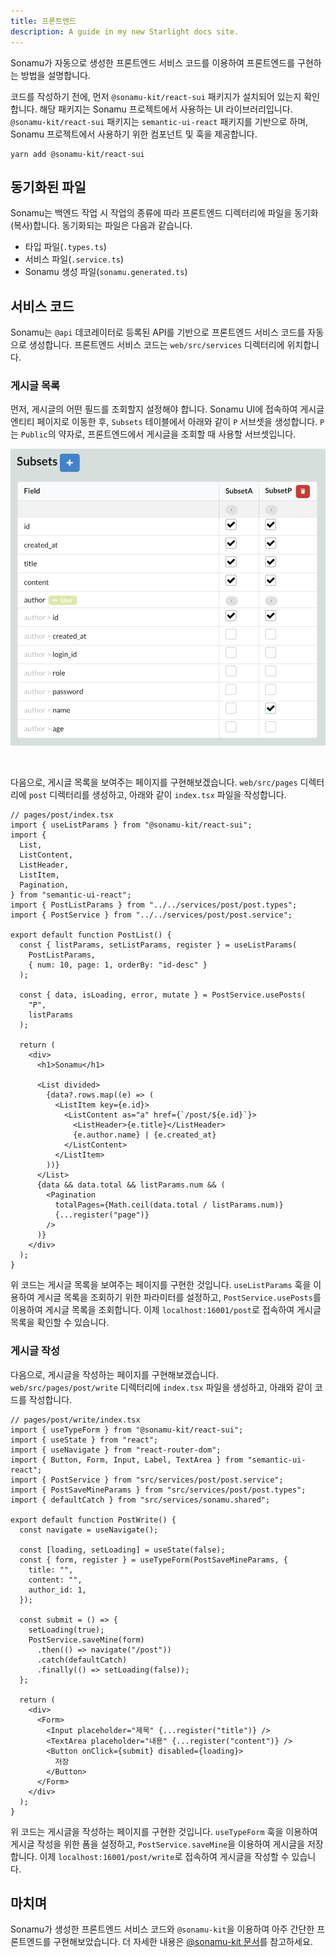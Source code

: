 ```yaml
---
title: 프론트엔드
description: A guide in my new Starlight docs site.
---
```


Sonamu가 자동으로 생성한 프론트엔드 서비스 코드를 이용하여 프론트엔드를 구현하는 방법을 설명합니다.

코드를 작성하기 전에, 먼저 `@sonamu-kit/react-sui` 패키지가 설치되어 있는지 확인합니다. 해당 패키지는 Sonamu 프로젝트에서 사용하는 UI 라이브러리입니다. `@sonamu-kit/react-sui` 패키지는 `semantic-ui-react` 패키지를 기반으로 하며, Sonamu 프로젝트에서 사용하기 위한 컴포넌트 및 훅을 제공합니다.

```shell
yarn add @sonamu-kit/react-sui
```

## 동기화된 파일

Sonamu는 백엔드 작업 시 작업의 종류에 따라 프론트엔드 디렉터리에 파일을 동기화(복사)합니다. 동기화되는 파일은 다음과 같습니다.

- 타입 파일(`.types.ts`)
- 서비스 파일(`.service.ts`)
- Sonamu 생성 파일(`sonamu.generated.ts`)

## 서비스 코드

Sonamu는 `@api` 데코레이터로 등록된 API를 기반으로 프론트엔드 서비스 코드를 자동으로 생성합니다. 프론트엔드 서비스 코드는 `web/src/services` 디렉터리에 위치합니다.

### 게시글 목록

먼저, 게시글의 어떤 필드를 조회할지 설정해야 합니다. Sonamu UI에 접속하여 게시글 엔티티 페이지로 이동한 후, `Subsets` 테이블에서 아래와 같이 `P` 서브셋을 생성합니다. `P`는 `Public`의 약자로, 프론트엔드에서 게시글을 조회할 때 사용할 서브셋입니다.

![SubsetP](./image/front-end/post-subset-p.png)

<br/>

다음으로, 게시글 목록을 보여주는 페이지를 구현해보겠습니다. `web/src/pages` 디렉터리에 `post` 디렉터리를 생성하고, 아래와 같이 `index.tsx` 파일을 작성합니다.

```tsx
// pages/post/index.tsx
import { useListParams } from "@sonamu-kit/react-sui";
import {
  List,
  ListContent,
  ListHeader,
  ListItem,
  Pagination,
} from "semantic-ui-react";
import { PostListParams } from "../../services/post/post.types";
import { PostService } from "../../services/post/post.service";

export default function PostList() {
  const { listParams, setListParams, register } = useListParams(
    PostListParams,
    { num: 10, page: 1, orderBy: "id-desc" }
  );

  const { data, isLoading, error, mutate } = PostService.usePosts(
    "P",
    listParams
  );

  return (
    <div>
      <h1>Sonamu</h1>

      <List divided>
        {data?.rows.map((e) => (
          <ListItem key={e.id}>
            <ListContent as="a" href={`/post/${e.id}`}>
              <ListHeader>{e.title}</ListHeader>
              {e.author.name} | {e.created_at}
            </ListContent>
          </ListItem>
        ))}
      </List>
      {data && data.total && listParams.num && (
        <Pagination
          totalPages={Math.ceil(data.total / listParams.num)}
          {...register("page")}
        />
      )}
    </div>
  );
}
```

위 코드는 게시글 목록을 보여주는 페이지를 구현한 것입니다. `useListParams` 훅을 이용하여 게시글 목록을 조회하기 위한 파라미터를 설정하고, `PostService.usePosts`를 이용하여 게시글 목록을 조회합니다. 이제 `localhost:16001/post`로 접속하여 게시글 목록을 확인할 수 있습니다.

### 게시글 작성

다음으로, 게시글을 작성하는 페이지를 구현해보겠습니다. `web/src/pages/post/write` 디렉터리에 `index.tsx` 파일을 생성하고, 아래와 같이 코드를 작성합니다.

```tsx
// pages/post/write/index.tsx
import { useTypeForm } from "@sonamu-kit/react-sui";
import { useState } from "react";
import { useNavigate } from "react-router-dom";
import { Button, Form, Input, Label, TextArea } from "semantic-ui-react";
import { PostService } from "src/services/post/post.service";
import { PostSaveMineParams } from "src/services/post/post.types";
import { defaultCatch } from "src/services/sonamu.shared";

export default function PostWrite() {
  const navigate = useNavigate();

  const [loading, setLoading] = useState(false);
  const { form, register } = useTypeForm(PostSaveMineParams, {
    title: "",
    content: "",
    author_id: 1,
  });

  const submit = () => {
    setLoading(true);
    PostService.saveMine(form)
      .then(() => navigate("/post"))
      .catch(defaultCatch)
      .finally(() => setLoading(false));
  };

  return (
    <div>
      <Form>
        <Input placeholder="제목" {...register("title")} />
        <TextArea placeholder="내용" {...register("content")} />
        <Button onClick={submit} disabled={loading}>
          저장
        </Button>
      </Form>
    </div>
  );
}
```

위 코드는 게시글을 작성하는 페이지를 구현한 것입니다. `useTypeForm` 훅을 이용하여 게시글 작성을 위한 폼을 설정하고, `PostService.saveMine`을 이용하여 게시글을 저장합니다. 이제 `localhost:16001/post/write`로 접속하여 게시글을 작성할 수 있습니다.

## 마치며

Sonamu가 생성한 프론트엔드 서비스 코드와 `@sonamu-kit`을 이용하여 아주 간단한 프론트엔드를 구현해보았습니다. 더 자세한 내용은 [@sonamu-kit 문서](/reference/sonamu-kit)를 참고하세요.
